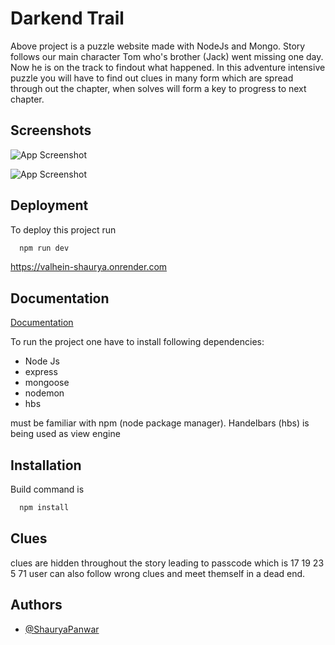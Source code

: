 
# Darkend Trail

Above project is a puzzle website made with NodeJs and Mongo.
Story follows our main character Tom who's brother (Jack) went missing one day.
Now he is on the track to findout what happened.
In this adventure intensive puzzle you will have to find out clues in many form which are spread through out the chapter, when solves will form a key to progress to next chapter.




## Screenshots

![App Screenshot](https://i.ibb.co/3ThnwVp/darkend.png)


![App Screenshot](https://i.ibb.co/4WKNXkT/affair.png)



## Deployment

To deploy this project run

```bash
  npm run dev
```
https://valhein-shaurya.onrender.com


## Documentation

[Documentation](https://linktodocumentation)

To run the project one have to install following dependencies: 
- Node Js
- express
- mongoose
- nodemon
- hbs


must be familiar with npm (node package manager).
Handelbars (hbs) is being used as view engine

## Installation

Build command is

```bash
  npm install
```
    
    
    
## Clues

clues are hidden throughout the story leading to passcode which is 17 19 23 5 71
user can also follow wrong clues and meet themself in a dead end.

    
## Authors

- [@ShauryaPanwar](https://github.com/ShauryaPanwar)


